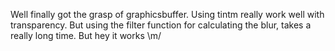 Well finally got the grasp of graphicsbuffer.
Using tintm really work well with transparency.
But using the filter function for calculating the blur, takes a really long time.
But hey it works \m/